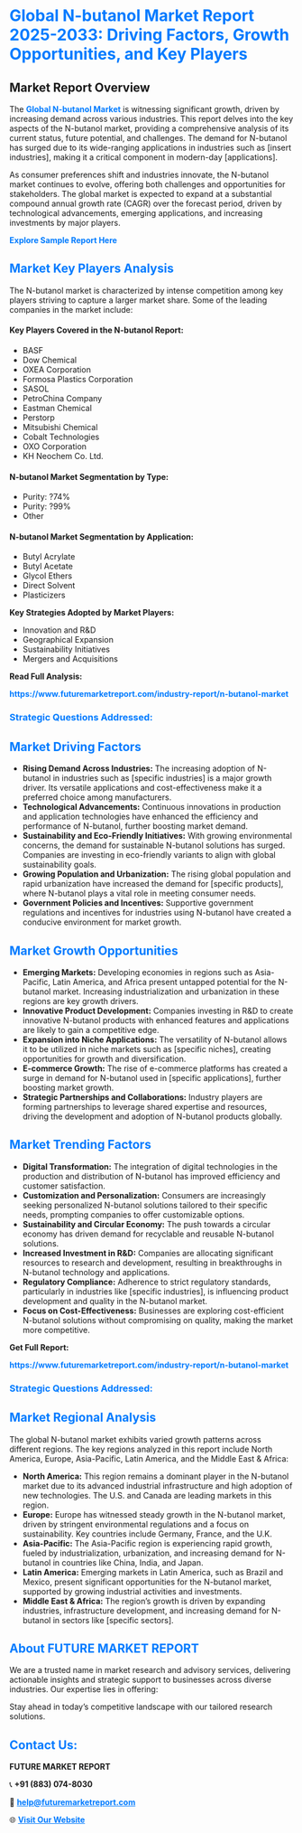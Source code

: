 <h1 style="color: #007BFF;">Global N-butanol Market Report 2025-2033: Driving Factors, Growth Opportunities, and Key Players</h1>

<section id="overview">
<h2>Market Report Overview</h2>
<p>The <a href="https://www.futuremarketreport.com/industry-report/n-butanol-market" style="color: #007BFF; text-decoration: none;"><strong>Global N-butanol Market</strong></a> is witnessing significant growth, driven by increasing demand across various industries. This report delves into the key aspects of the N-butanol market, providing a comprehensive analysis of its current status, future potential, and challenges. The demand for N-butanol has surged due to its wide-ranging applications in industries such as [insert industries], making it a critical component in modern-day [applications].</p>
<p>As consumer preferences shift and industries innovate, the N-butanol market continues to evolve, offering both challenges and opportunities for stakeholders. The global market is expected to expand at a substantial compound annual growth rate (CAGR) over the forecast period, driven by technological advancements, emerging applications, and increasing investments by major players.</p>
</section>

<section id="overview">
<p><a href="https://www.futuremarketreport.com/request-sample/reportId=90339" style="color: #007BFF; text-decoration: none;"><strong>Explore Sample Report Here</strong></a></p>
</section>

<section id="key-players">
<h2 style="color: #007BFF;">Market Key Players Analysis</h2>
<p>The N-butanol market is characterized by intense competition among key players striving to capture a larger market share. Some of the leading companies in the market include:</p>
<h4>Key Players Covered in the N-butanol Report:</h4>
<ul><li>BASF</li><li>Dow Chemical</li><li>OXEA Corporation</li><li>Formosa Plastics Corporation</li><li>SASOL</li><li>PetroChina Company</li><li>Eastman Chemical</li><li>Perstorp</li><li>Mitsubishi Chemical</li><li>Cobalt Technologies</li><li>OXO Corporation</li><li>KH Neochem Co. Ltd.</li></ul>
<h4>N-butanol Market Segmentation by Type:</h4>
<ul><li>Purity: ?74%</li><li>Purity: ?99%</li><li>Other</li></ul>

<h4>N-butanol Market Segmentation by Application:</h4>
<ul><li>Butyl Acrylate</li><li>Butyl Acetate</li><li>Glycol Ethers</li><li>Direct Solvent</li><li>Plasticizers</li></ul>
<p><strong>Key Strategies Adopted by Market Players:</strong></p>
<ul>
<li>Innovation and R&D</li>
<li>Geographical Expansion</li>
<li>Sustainability Initiatives</li>
<li>Mergers and Acquisitions</li>
</ul>
</section>

<section>
<p><strong>Read Full Analysis: </strong></p><a href="https://www.futuremarketreport.com/industry-report/n-butanol-market" style="color: #007BFF; text-decoration: none;"><strong>https://www.futuremarketreport.com/industry-report/n-butanol-market</strong></a>
<h3 style="color: #007BFF;">Strategic Questions Addressed:</h3>
</section>

<section id="driving-factors">
<h2 style="color: #007BFF;">Market Driving Factors</h2>
<ul>
<li><strong>Rising Demand Across Industries:</strong> The increasing adoption of N-butanol in industries such as [specific industries] is a major growth driver. Its versatile applications and cost-effectiveness make it a preferred choice among manufacturers.</li>
<li><strong>Technological Advancements:</strong> Continuous innovations in production and application technologies have enhanced the efficiency and performance of N-butanol, further boosting market demand.</li>
<li><strong>Sustainability and Eco-Friendly Initiatives:</strong> With growing environmental concerns, the demand for sustainable N-butanol solutions has surged. Companies are investing in eco-friendly variants to align with global sustainability goals.</li>
<li><strong>Growing Population and Urbanization:</strong> The rising global population and rapid urbanization have increased the demand for [specific products], where N-butanol plays a vital role in meeting consumer needs.</li>
<li><strong>Government Policies and Incentives:</strong> Supportive government regulations and incentives for industries using N-butanol have created a conducive environment for market growth.</li>
</ul>
</section>

<section id="growth-opportunities">
<h2 style="color: #007BFF;">Market Growth Opportunities</h2>
<ul>
<li><strong>Emerging Markets:</strong> Developing economies in regions such as Asia-Pacific, Latin America, and Africa present untapped potential for the N-butanol market. Increasing industrialization and urbanization in these regions are key growth drivers.</li>
<li><strong>Innovative Product Development:</strong> Companies investing in R&D to create innovative N-butanol products with enhanced features and applications are likely to gain a competitive edge.</li>
<li><strong>Expansion into Niche Applications:</strong> The versatility of N-butanol allows it to be utilized in niche markets such as [specific niches], creating opportunities for growth and diversification.</li>
<li><strong>E-commerce Growth:</strong> The rise of e-commerce platforms has created a surge in demand for N-butanol used in [specific applications], further boosting market growth.</li>
<li><strong>Strategic Partnerships and Collaborations:</strong> Industry players are forming partnerships to leverage shared expertise and resources, driving the development and adoption of N-butanol products globally.</li>
</ul>
</section>

<section id="trending-factors">
<h2 style="color: #007BFF;">Market Trending Factors</h2>
<ul>
<li><strong>Digital Transformation:</strong> The integration of digital technologies in the production and distribution of N-butanol has improved efficiency and customer satisfaction.</li>
<li><strong>Customization and Personalization:</strong> Consumers are increasingly seeking personalized N-butanol solutions tailored to their specific needs, prompting companies to offer customizable options.</li>
<li><strong>Sustainability and Circular Economy:</strong> The push towards a circular economy has driven demand for recyclable and reusable N-butanol solutions.</li>
<li><strong>Increased Investment in R&D:</strong> Companies are allocating significant resources to research and development, resulting in breakthroughs in N-butanol technology and applications.</li>
<li><strong>Regulatory Compliance:</strong> Adherence to strict regulatory standards, particularly in industries like [specific industries], is influencing product development and quality in the N-butanol market.</li>
<li><strong>Focus on Cost-Effectiveness:</strong> Businesses are exploring cost-efficient N-butanol solutions without compromising on quality, making the market more competitive.</li>
</ul>
</section>

<section>
<p><strong>Get Full Report: </strong></p><a href="https://www.futuremarketreport.com/industry-report/n-butanol-market" style="color: #007BFF; text-decoration: none;"><strong>https://www.futuremarketreport.com/industry-report/n-butanol-market</strong></a>
<h3 style="color: #007BFF;">Strategic Questions Addressed:</h3>
</section>


<section id="regional-analysis">
<h2 style="color: #007BFF;">Market Regional Analysis</h2>
<p>The global N-butanol market exhibits varied growth patterns across different regions. The key regions analyzed in this report include North America, Europe, Asia-Pacific, Latin America, and the Middle East & Africa:</p>
<ul>
<li><strong>North America:</strong> This region remains a dominant player in the N-butanol market due to its advanced industrial infrastructure and high adoption of new technologies. The U.S. and Canada are leading markets in this region.</li>
<li><strong>Europe:</strong> Europe has witnessed steady growth in the N-butanol market, driven by stringent environmental regulations and a focus on sustainability. Key countries include Germany, France, and the U.K.</li>
<li><strong>Asia-Pacific:</strong> The Asia-Pacific region is experiencing rapid growth, fueled by industrialization, urbanization, and increasing demand for N-butanol in countries like China, India, and Japan.</li>
<li><strong>Latin America:</strong> Emerging markets in Latin America, such as Brazil and Mexico, present significant opportunities for the N-butanol market, supported by growing industrial activities and investments.</li>
<li><strong>Middle East & Africa:</strong> The region’s growth is driven by expanding industries, infrastructure development, and increasing demand for N-butanol in sectors like [specific sectors].</li>
</ul>
</section>

<footer>
<h2 style="color: #007BFF;">About FUTURE MARKET REPORT</h2>
<p>We are a trusted name in market research and advisory services, delivering actionable insights and strategic support to businesses across diverse industries. Our expertise lies in offering:</p>

<p>Stay ahead in today’s competitive landscape with our tailored research solutions.</p>

<h2 style="color: #007BFF;">Contact Us:</h2>
<p><strong>FUTURE MARKET REPORT</strong></p>
<p>📞 <strong>+91 (883) 074-8030</strong></p>
<p>📧 <strong><a href="mailto:help@futuremarketreport.com" style="color: #007BFF;">help@futuremarketreport.com</a></strong></p>
<p>🌐 <strong><a href="https://www.futuremarketreport.com/" style="color: #007BFF;">Visit Our Website</a></strong></p>
</footer>